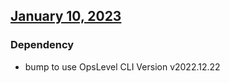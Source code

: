 ## [January 10, 2023](https://github.com/OpsLevel/opslevel-go/compare/v0.1.0...v0.4.0)
### Dependency
* bump to use OpsLevel CLI Version v2022.12.22
